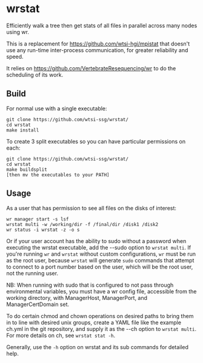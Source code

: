 # wrstat
Efficiently walk a tree then get stats of all files in parallel across many
nodes using wr.

This is a replacement for https://github.com/wtsi-hgi/mpistat that doesn't use
any run-time inter-process communication, for greater reliability and speed.

It relies on https://github.com/VertebrateResequencing/wr to do the scheduling
of its work.

## Build

For normal use with a single executable:

```
git clone https://github.com/wtsi-ssg/wrstat/
cd wrstat
make install
```

To create 3 split executables so you can have particular permissions on each:

```
git clone https://github.com/wtsi-ssg/wrstat/
cd wrstat
make buildsplit
[then mv the executables to your PATH]
```

## Usage
As a user that has permission to see all files on the disks of interest:

```
wr manager start -s lsf
wrstat multi -w /working/dir -f /final/dir /disk1 /disk2
wr status -i wrstat -z -o s
```

Or if your user account has the ability to sudo without a password when
executing the wrstat executable, add the --sudo option to `wrstat multi`.
If you're running `wr` and `wrstat` without custom configurations, `wr` must
be run as the root user, because `wrstat` will generate `sudo` commands that
attempt to connect to a port number based on the user, which will be the root
user, not the running user.

NB: When running with sudo that is configured to not pass through environmental
variables, you must have a wr config file, accessible from the working
directory, with ManagerHost, ManagerPort, and ManagerCertDomain set.

To do certain chmod and chown operations on desired paths to bring them in to
line with desired unix groups, create a YAML file like the example ch.yml in the
git repository, and supply it as the --ch option to `wrstat multi`.
For more details on ch, see `wrstat stat -h`.

Generally, use the `-h` option on wrstat and its sub commands for detailed
help.
